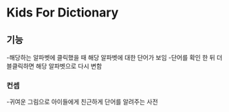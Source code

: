 # Kids For Dictionary

## 기능
-해당하는 알파벳에 클릭했을 때 해당 알파벳에 대한 단어가 보임
-단어를 확인 한 뒤 더블클릭하면 해당 알파벳으로 다시 변함

### 컨셉
-귀여운 그림으로 아이들에게 친근하게 단어를 알려주는 사전

####
